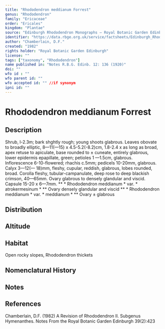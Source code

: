 ```yaml
---
title: "Rhododendron meddianum Forrest"
genus: "Rhododendron"
family: "Ericaceae"
order: "Ericales"
kingdom: "Plantae"
source: "Edinburgh Rhododendron Monographs – Royal Botanic Garden Edinburgh"
identifier: "https://data.rbge.org.uk/service/factsheets/Edinburgh_Rhododendron_Monographs.xhtml"
author: "Chamberlain, D.F."
created: "1982"
rights holder: "Royal Botanic Garden Edinburgh"
license: ""
tags: ["taxonomy", "Rhododendron"]
name published in: "Notes R.B.G. Edinb. 12: 136 (1920)"
doi: ""
wfo id : ""
wfo parent id: ""
wfo accepted id: "" //if synonym                      
ipni id: ""
---
```


                       

# Rhododendron meddianum Forrest

## Description
Shrub, l-2.3m; bark shghtly rough; young shoots glabrous. Leaves obovate to broadly elliptic, 8—11(—15) x 4.5-5.2(-8.2)cm, 1.8-2.4 x as long as broad, apex retuse to apiculate, base rounded to ± cuneate, entirely glabrous, lower epidermis epapillate, green; petioles 1 —1.5cm, glabrous. Inflorescence 6-10-flowered; rhachis c.5mm; pedicels 10-20mm, glabrous. Calyx 3—12(— 18)mm, fleshy, cupular, reddish, glabrous, lobes rounded, broad. Corolla fleshy, tubular-campanulate, deep rose to deep blackish crimson, 40—65mm. Ovary glabrous to densely glandular and viscid. Capsule 15-20 x 6—7mm. ** * Rhododendron meddianum * var. * atrokermesinum * ** Ovary densely glandular and viscid ** * Rhododendron meddianum * var. * meddianum * ** Ovary ± glabrous

## Distribution


## Altitude


## Habitat
Open rocky slopes, Rhododendron thickets

## Nomenclatural History

                       
## Notes


## References

Chamberlain, D.F. (1982) A Revision of Rhododendron II. Subgenus Hymenanthes. Notes From the Royal Botanic Garden Edinburgh 39(2):423
